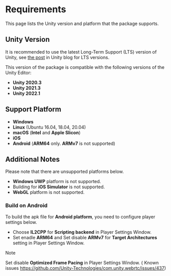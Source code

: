 # Requirements

This page lists the Unity version and platform that the package supports.

## Unity Version

It is recommended to use the latest Long-Term Support (LTS) version of Unity, see [the post](https://blog.unity.com/technology/new-plans-for-unity-releases-introducing-the-tech-and-long-term-support-lts-streams) in Unity blog for LTS versions.

This version of the package is compatible with the following versions of the Unity Editor:

- **Unity 2020.3**
- **Unity 2021.3**
- **Unity 2022.1**

## Support Platform

- **Windows**
- **Linux** (Ubuntu 16.04, 18.04, 20.04)
- **macOS** (**Intel** and **Apple Slicon**)
- **iOS**
- **Android** (**ARM64** only. **ARMv7** is not supported)

## Additional Notes

Please note that there are unsupported platforms below.

- **Windows UWP** platform is not supported.
- Building for **iOS Simulator** is not supported.
- **WebGL** platform is not supported.

### Build on Android

To build the apk file for **Android platform**, you need to configure player settings below.

- Choose **IL2CPP** for **Scripting backend** in Player Settings Window.
- Set enadle **ARM64** and Set disable **ARMv7** for **Target Architectures** setting in Player Settings Window.

> [!NOTE]
> Set disable **Optimized Frame Pacing** in Player Settings Window. ( Known issues https://github.com/Unity-Technologies/com.unity.webrtc/issues/437)